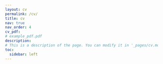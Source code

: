 ```yaml
---
layout: cv
permalink: /cv/
title: cv
nav: true
nav_order: 4
cv_pdf: 
# example_pdf.pdf
description: 
# This is a description of the page. You can modify it in '_pages/cv.md'. You can also change or remove the top pdf download button.
toc:
  sidebar: left
---
```

